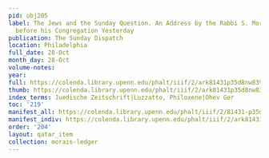 ```yaml
---
pid: obj205
label: The Jews and the Sunday Question. An Address by the Rabbi S. Morais, delivered
  before his Congregation Yesterday
publication: The Sunday Dispatch
location: Philadelphia
full_date: 28-Oct
month_day: 28-Oct
volume-notes:
year:
full: https://colenda.library.upenn.edu/phalt/iiif/2/ark81431p35d8nw83%2FSHA256E-s7320518--5a408b0830aeb4574a9f467f04833c70103511da0a7337fe8ed3a2a3d9bb83c0.jpeg/full/3500,/0/default.jpg
thumb: https://colenda.library.upenn.edu/phalt/iiif/2/ark81431p35d8nw83%2FSHA256E-s7320518--5a408b0830aeb4574a9f467f04833c70103511da0a7337fe8ed3a2a3d9bb83c0.jpeg/full/!200,200/0/default.jpg
index_terms: Juedische Zeitschrift|Luzzatto, Philoxene|Ohev Ger
toc: '219'
manifest_all: https://colenda.library.upenn.edu/phalt/iiif/2/81431-p35d8nw83/manifest
manifest_indiv: https://colenda.library.upenn.edu/phalt/iiif/2/ark81431p35d8nw83%2FSHA256E-s7320518--5a408b0830aeb4574a9f467f04833c70103511da0a7337fe8ed3a2a3d9bb83c0.jpeg
order: '204'
layout: qatar_item
collection: morais-ledger
---
```

